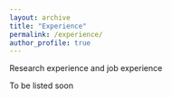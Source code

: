 ```yaml
---
layout: archive
title: "Experience"
permalink: /experience/
author_profile: true
---
```


Research experience and job experience

To be listed soon 
